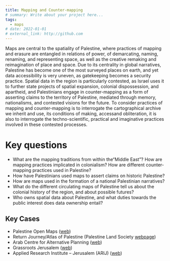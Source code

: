 ```yaml
---
title: Mapping and Counter-mapping 
# summary: Write about your project here...
tags:
  - maps
# date: 2022-01-01
# external_link: http://github.com
---
```

Maps are central to the spatiality of Palestine, where practices of mapping and erasure are entangled in relations of power, of demarcating, naming, renaming, and representing space, as well as the creative remaking and reimagination of place and space. Due to its centrality in global narratives, Palestine has become one of the most surveyed places on earth, and yet data accessibility is very uneven, as gatekeeping becomes a security practice. Spatial data in the region is particularly contested, as Israel uses it to further state projects of spatial expansion, colonial dispossession, and apartheid, and Palestinians engage in counter-mapping as a form of asserting claims to the territory of Palestine, mediated through memory, nationalisms, and contested visions for the future. To consider practices of mapping and counter-mapping is to interrogate the cartographical archive we inherit and use, its conditions of making, accessand obliteration, it is also to interrogate the techno-scientific, practical and imaginative practices involved in these contested processes. 


# Key questions 
- What are the mapping traditions from within the“Middle East”? How are mapping practices implicated in colonialism? How are different counter-mapping practices used in Palestine? 
- How have Palestinians used maps to assert claims on historic Palestine?
- How are maps used in the formation of a national Palestinian narratives?
- What do the different circulating maps of Palestine tell us about the colonial history of the region, and about possible futures?
- Who owns spatial data about Palestine, and what duties towards the public interest does data ownership entail?

## Key Cases

- Palestine Open Maps ([web](https://palopenmaps.org/en))
- Return Journey/Atlas of Palestine (Palestine Land Society [webpage](https://www.plands.org/en/home))
- Arab Centre for Alternative Planning ([web](https://www.ac-ap.org/en/))
- Grassroots Jerusalem ([web](https://www.grassrootsalquds.net/))
- Applied Research Institute – Jerusalem (ARIJ) ([web](https://www.arij.org/books-atlases/))

